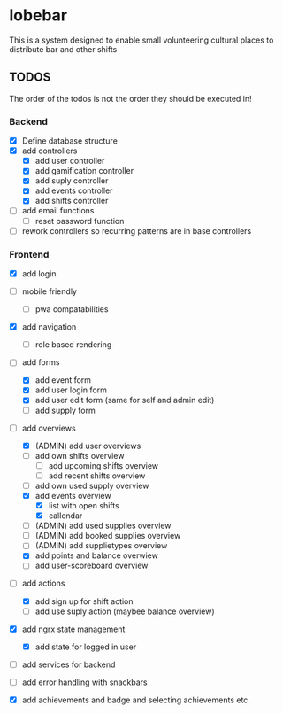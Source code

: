 # lobebar
This is a system designed to enable small volunteering cultural places to distribute bar and other shifts

## TODOS
The order of the todos is not the order they should be executed in!

### Backend
- [X] Define database structure
- [X] add controllers
    - [X] add user controller
    - [X] add gamification controller
    - [X] add suply controller
    - [X] add events controller
    - [X] add shifts controller
- [ ] add email functions
    - [ ] reset password function
- [ ] rework controllers so recurring patterns are in base controllers

### Frontend
- [X] add login
- [ ] mobile friendly
    - [ ] pwa compatabilities
- [X] add navigation
    - [ ] role based rendering
- [ ] add forms
    - [X] add event form
    - [X] add user login form
    - [X] add user edit form (same for self and admin edit)
    - [ ] add supply form
- [ ] add overviews
    - [X] (ADMIN) add user overviews
    - [ ] add own shifts overview
        - [ ] add upcoming shifts  overview
        - [ ] add recent shifts overview
    - [ ] add own used supply overview
    - [X] add events overview
        - [X] list with open shifts
        - [X] callendar
    - [ ] (ADMIN) add used supplies overview
    - [ ] (ADMIN) add booked supplies overview
    - [ ] (ADMIN) add supplietypes overview
    - [X] add points and balance overwiew
    - [ ] add user-scoreboard overview
- [ ] add actions
    - [X] add sign up for shift action
    - [ ] add use suply action (maybee balance overview)
- [X] add ngrx state management
    - [X] add state for logged in user
- [ ] add services for backend
- [ ] add error handling with snackbars
- [X] add achievements and badge and selecting achievements etc. 


